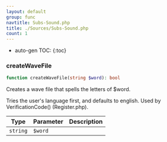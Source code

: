 ```yaml
---
layout: default
group: func
navtitle: Subs-Sound.php
title: ./Sources/Subs-Sound.php
count: 1
---
```

* auto-gen TOC:
{:toc}
### createWaveFile

```php
function createWaveFile(string $word): bool
```
Creates a wave file that spells the letters of $word.

Tries the user's language first, and defaults to english.
Used by VerificationCode() (Register.php).

Type|Parameter|Description
---|---|---
`string`|`$word`|

